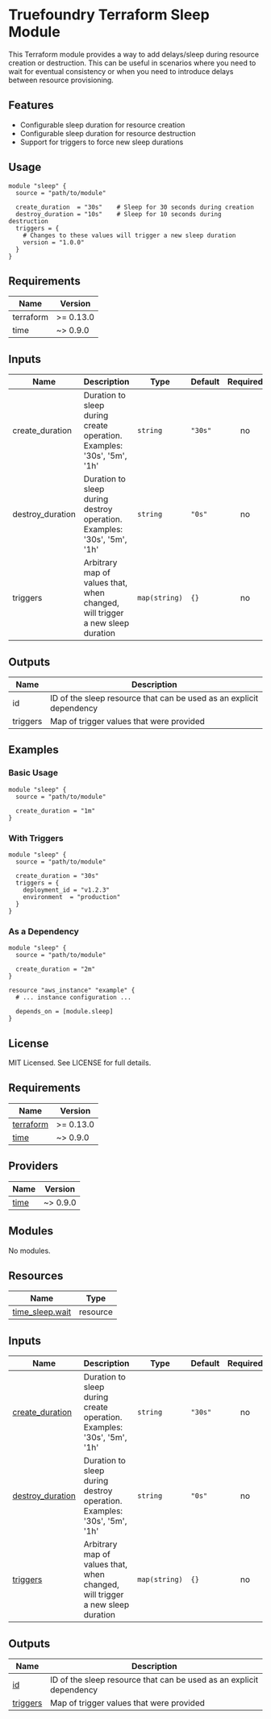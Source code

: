 # Truefoundry Terraform Sleep Module

This Terraform module provides a way to add delays/sleep during resource creation or destruction. This can be useful in scenarios where you need to wait for eventual consistency or when you need to introduce delays between resource provisioning.

## Features

- Configurable sleep duration for resource creation
- Configurable sleep duration for resource destruction
- Support for triggers to force new sleep durations

## Usage

```hcl
module "sleep" {
  source = "path/to/module"

  create_duration  = "30s"    # Sleep for 30 seconds during creation
  destroy_duration = "10s"    # Sleep for 10 seconds during destruction
  triggers = {
    # Changes to these values will trigger a new sleep duration
    version = "1.0.0"
  }
}
```

## Requirements

| Name | Version |
|------|---------|
| terraform | >= 0.13.0 |
| time | ~> 0.9.0 |

## Inputs

| Name | Description | Type | Default | Required |
|------|-------------|------|---------|:--------:|
| create_duration | Duration to sleep during create operation. Examples: '30s', '5m', '1h' | `string` | `"30s"` | no |
| destroy_duration | Duration to sleep during destroy operation. Examples: '30s', '5m', '1h' | `string` | `"0s"` | no |
| triggers | Arbitrary map of values that, when changed, will trigger a new sleep duration | `map(string)` | `{}` | no |

## Outputs

| Name | Description |
|------|-------------|
| id | ID of the sleep resource that can be used as an explicit dependency |
| triggers | Map of trigger values that were provided |

## Examples

### Basic Usage

```hcl
module "sleep" {
  source = "path/to/module"
  
  create_duration = "1m"
}
```

### With Triggers

```hcl
module "sleep" {
  source = "path/to/module"
  
  create_duration = "30s"
  triggers = {
    deployment_id = "v1.2.3"
    environment  = "production"
  }
}
```

### As a Dependency

```hcl
module "sleep" {
  source = "path/to/module"
  
  create_duration = "2m"
}

resource "aws_instance" "example" {
  # ... instance configuration ...
  
  depends_on = [module.sleep]
}
```

## License

MIT Licensed. See LICENSE for full details.

<!-- BEGIN_TF_DOCS -->
## Requirements

| Name | Version |
|------|---------|
| <a name="requirement_terraform"></a> [terraform](#requirement\_terraform) | >= 0.13.0 |
| <a name="requirement_time"></a> [time](#requirement\_time) | ~> 0.9.0 |

## Providers

| Name | Version |
|------|---------|
| <a name="provider_time"></a> [time](#provider\_time) | ~> 0.9.0 |

## Modules

No modules.

## Resources

| Name | Type |
|------|------|
| [time_sleep.wait](https://registry.terraform.io/providers/hashicorp/time/latest/docs/resources/sleep) | resource |

## Inputs

| Name | Description | Type | Default | Required |
|------|-------------|------|---------|:--------:|
| <a name="input_create_duration"></a> [create\_duration](#input\_create\_duration) | Duration to sleep during create operation. Examples: '30s', '5m', '1h' | `string` | `"30s"` | no |
| <a name="input_destroy_duration"></a> [destroy\_duration](#input\_destroy\_duration) | Duration to sleep during destroy operation. Examples: '30s', '5m', '1h' | `string` | `"0s"` | no |
| <a name="input_triggers"></a> [triggers](#input\_triggers) | Arbitrary map of values that, when changed, will trigger a new sleep duration | `map(string)` | `{}` | no |

## Outputs

| Name | Description |
|------|-------------|
| <a name="output_id"></a> [id](#output\_id) | ID of the sleep resource that can be used as an explicit dependency |
| <a name="output_triggers"></a> [triggers](#output\_triggers) | Map of trigger values that were provided |
<!-- END_TF_DOCS -->